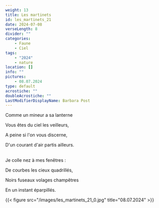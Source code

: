 ```yaml
---
weight: 13
title: Les martinets
id: les_martinets_21
date: 2024-07-08
verseLength: 8
divider: ""
categories:
    - Faune
    - Ciel
tags:
    - "2024"
    - nature
location: []
info: ""
pictures:
    - 08.07.2024
type: default
acrostiche: ""
doubleAcrostiche: ""
LastModifierDisplayName: Barbara Post
---
```

Comme un mineur a sa lanterne

Vous êtes du ciel les veilleurs,

A peine si l'on vous discerne,

D'un courant d'air partis ailleurs.

 \
Je colle nez à mes fenêtres :

De courbes les cieux quadrillés,

Noirs fuseaux volages champêtres

En un instant éparpillés.

<!-- FM:Snippet:Start data:{"id":"_figure","fields":[{"name":"imageName","value":"les_martinets_21_0.jpg"},{"name":"imageCaption","value":"08.07.2024"}]} -->
{{< figure src="/images/les_martinets_21_0.jpg" title="08.07.2024" >}}
<!-- FM:Snippet:End -->